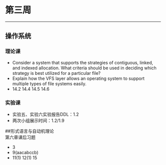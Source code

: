# 第三周  
---  
## 操作系统  
### 理论课  
- Consider a system that supports the strategies of contiguous, linked, and indexed allocation. What criteria should be used in deciding which strategy is best utilized for a particular file?  
- Explain how the VFS layer allows an operating system to support multiple types of file systems easily.  
- 14.2 14.4 14.5 14.6  

### 实验课  
- 实验五、实验六实验报告DDL：1.2  
- 两次小组展示时间：1.2/1.9  

##形式语言与自动机理论  
第六章课后习题  
- 3  
- 9(aacabccb)  
- 11(1) 12(1) 15  